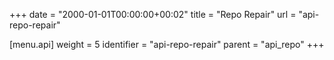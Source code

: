+++
date = "2000-01-01T00:00:00+00:02"
title = "Repo Repair"
url = "api-repo-repair"

[menu.api]
  weight = 5
  identifier = "api-repo-repair"
  parent = "api_repo"
+++
